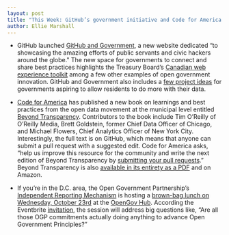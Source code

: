 ```yaml
---
layout: post
title: "This Week: GitHub’s government initiative and Code for America’s new transparency book"
author: Ellie Marshall
---
```

- GitHub launched [GitHub and Government](http://government.github.com), a
new website dedicated “to showcasing the amazing efforts of public servants and civic hackers around the globe." The new space for governments to connect and share best practices highlights the Treasury Board’s [Canadian web experience toolkit](http://government.github.com/stories/canadian-web-experience-toolkit/) among a few other examples of open government innovation. GitHub and Government also includes a [few project ideas](http://government.github.com/projects/) for governments aspiring to allow residents to do more with their data.

- [Code for America](http://codeforamerica.org) has published a new book on learnings and best practices from the open data movement at the municipal level entitled [Beyond Transparency](http://beyondtransparency.org/). Contributors to the book include Tim O’Reilly of O’Reilly Media, Brett Goldstein, former Chief Data Officer of Chicago, and Michael Flowers, Chief Analytics Officer of New York City. Interestingly, the full text is on GitHub, which means that anyone can submit a pull request with a suggested edit. Code for America asks, “help us improve this resource for the community and write the next edition of Beyond Transparency by [submitting your pull requests](https://github.com/codeforamerica/beyondtransparency).” Beyond Transparency is also [available in its entirety as a PDF](http://beyondtransparency.org/pdf/BeyondTransparency.pdf) and on Amazon.

- If you’re in the D.C. area, the Open Government Partnership’s [Independent Reporting Mechanism](http://opengovhub.org/) is hosting a [brown-bag lunch on Wednesday, October 23rd](https://ogp-irm.eventbrite.com/) at the [OpenGov Hub](http://opengovhub.org/). According the Eventbrite [invitation](https://ogp-irm.eventbrite.com/), the session will address big questions like, “Are all those OGP commitments actually doing anything to advance Open Government Principles?”